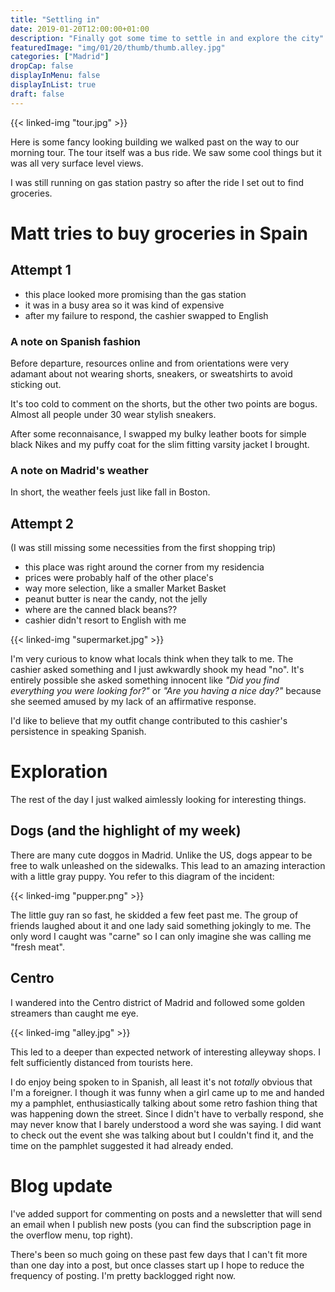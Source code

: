 ```yaml
---
title: "Settling in"
date: 2019-01-20T12:00:00+01:00
description: "Finally got some time to settle in and explore the city"
featuredImage: "img/01/20/thumb/thumb.alley.jpg"
categories: ["Madrid"]
dropCap: false
displayInMenu: false
displayInList: true
draft: false
---
```


{{< linked-img "tour.jpg" >}}

Here is some fancy looking building we walked past on the way to our morning tour. The tour itself was a bus ride. We saw some cool things but it was all very surface level views.

I was still running on gas station pastry so after the ride I set out to find groceries.

# Matt tries to buy groceries in Spain

## Attempt 1

* this place looked more promising than the gas station
* it was in a busy area so it was kind of expensive
* after my failure to respond, the cashier swapped to English

### A note on Spanish fashion

Before departure, resources online and from orientations were very adamant about not wearing shorts, sneakers, or sweatshirts to avoid sticking out.

It's too cold to comment on the shorts, but the other two points are bogus. Almost all people under 30 wear stylish sneakers.

After some reconnaisance, I swapped my bulky leather boots for simple black Nikes and my puffy coat for the slim fitting varsity jacket I brought.

### A note on Madrid's weather

In short, the weather feels just like fall in Boston.

## Attempt 2

(I was still missing some necessities from the first shopping trip)

* this place was right around the corner from my residencia
* prices were probably half of the other place's
* way more selection, like a smaller Market Basket
* peanut butter is near the candy, not the jelly
* where are the canned black beans??
* cashier didn't resort to English with me

{{< linked-img "supermarket.jpg" >}}

I'm very curious to know what locals think when they talk to me. The cashier asked something and I just awkwardly shook my head "no". It's entirely possible she asked something innocent like *"Did you find everything you were looking for?"* or *"Are you having a nice day?"* because she seemed amused by my lack of an affirmative response.

I'd like to believe that my outfit change contributed to this cashier's persistence in speaking Spanish.


# Exploration

The rest of the day I just walked aimlessly looking for interesting things.

## Dogs (and the highlight of my week)

There are many cute doggos in Madrid. Unlike the US, dogs appear to be free to walk unleashed on the sidewalks. This lead to an amazing interaction with a little gray puppy. You refer to this diagram of the incident:

{{< linked-img "pupper.png" >}}

The little guy ran so fast, he skidded a few feet past me. The group of friends laughed about it and one lady said something jokingly to me. The only word I caught was "carne" so I can only imagine she was calling me "fresh meat".

## Centro

I wandered into the Centro district of Madrid and followed some golden streamers than caught me eye.

{{< linked-img "alley.jpg" >}}

This led to a deeper than expected network of interesting alleyway shops. I felt sufficiently distanced from tourists here.

I do enjoy being spoken to in Spanish, all least it's not *totally* obvious that I'm a foreigner. I though it was funny when a girl came up to me and handed my a pamphlet, enthusiastically talking about some retro fashion thing that was happening down the street. Since I didn't have to verbally respond, she may never know that I barely understood a word she was saying. I did want to check out the event she was talking about but I couldn't find it, and the time on the pamphlet suggested it had already ended.

# Blog update

I've added support for commenting on posts and a newsletter that will send an email when I publish new posts (you can find the subscription page in the overflow menu, top right).

There's been so much going on these past few days that I can't fit more than one day into a post, but once classes start up I hope to reduce the frequency of posting. I'm pretty backlogged right now.
